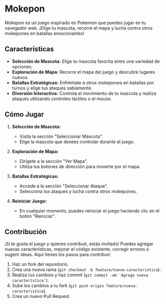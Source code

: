 # Mokepon

Mokepon es un juego inspirado en Pokemon que puedes jugar en tu navegador web. ¡Elige tu mascota, recorre el mapa y lucha contra otros mokepones en batallas emocionantes!

## Características

- **Selección de Mascota:** Elige tu mascota favorita entre una variedad de opciones.
- **Exploración de Mapa:** Recorre el mapa del juego y descubre lugares nuevos.
- **Batallas Estratégicas:** Enfréntate a otros mokepones en batallas por turnos y elige tus ataques sabiamente.
- **Diversión Interactiva:** Controla el movimiento de tu mascota y realiza ataques utilizando controles táctiles o el mouse.

## Cómo Jugar

1. **Selección de Mascota:**
   - Visita la sección "Seleccionar Mascota".
   - Elige la mascota que desees controlar durante el juego.

2. **Exploración de Mapa:**
   - Dirígete a la sección "Ver Mapa".
   - Utiliza los botones de dirección para moverte por el mapa.

3. **Batallas Estratégicas:**
   - Accede a la sección "Seleccionar Ataque".
   - Selecciona tus ataques y lucha contra otros mokepones.

4. **Reiniciar Juego:**
   - En cualquier momento, puedes reiniciar el juego haciendo clic en el botón "Reiniciar".

## Contribución

¡Si te gusta el juego y quieres contribuir, estás invitado! Puedes agregar nuevas características, mejorar el código existente, corregir errores o sugerir ideas. Aquí tienes los pasos para contribuir:

1. Haz un fork del repositorio.
2. Crea una nueva rama (`git checkout -b feature/nueva-caracteristica`).
3. Realiza tus cambios y haz commit (`git commit -am 'Agrega nueva característica'`).
4. Sube los cambios a tu fork (`git push origin feature/nueva-caracteristica`).
5. Crea un nuevo Pull Request.
